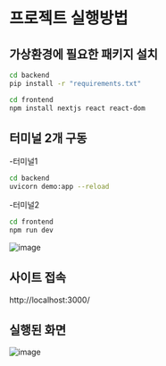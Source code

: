 <h1>프로젝트 실행방법</h1>

<h2>가상환경에 필요한 패키지 설치</h2>
  
```bash
cd backend
pip install -r "requirements.txt"
```

```bash
cd frontend
npm install nextjs react react-dom
```

<h2>터미널 2개 구동</h2>

-터미널1

```bash
cd backend
uvicorn demo:app --reload
```

-터미널2

```bash
cd frontend
npm run dev
```

![image](https://github.com/user-attachments/assets/82a71e87-1e56-4b40-a1fe-6e2e95c86743)

<h2>사이트 접속</h2>

http://localhost:3000/

<h2>실행된 화면</h2>

![image](https://github.com/user-attachments/assets/7e9e39dd-07f8-4261-9eba-81dfac9f3fa5)
